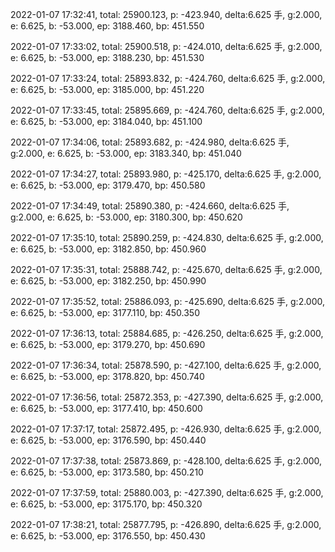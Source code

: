 2022-01-07 17:32:41, total: 25900.123, p: -423.940, delta:6.625 手, g:2.000, e: 6.625, b: -53.000, ep: 3188.460, bp: 451.550

2022-01-07 17:33:02, total: 25900.518, p: -424.010, delta:6.625 手, g:2.000, e: 6.625, b: -53.000, ep: 3188.230, bp: 451.530

2022-01-07 17:33:24, total: 25893.832, p: -424.760, delta:6.625 手, g:2.000, e: 6.625, b: -53.000, ep: 3185.000, bp: 451.220

2022-01-07 17:33:45, total: 25895.669, p: -424.760, delta:6.625 手, g:2.000, e: 6.625, b: -53.000, ep: 3184.040, bp: 451.100

2022-01-07 17:34:06, total: 25893.682, p: -424.980, delta:6.625 手, g:2.000, e: 6.625, b: -53.000, ep: 3183.340, bp: 451.040

2022-01-07 17:34:27, total: 25893.980, p: -425.170, delta:6.625 手, g:2.000, e: 6.625, b: -53.000, ep: 3179.470, bp: 450.580

2022-01-07 17:34:49, total: 25890.380, p: -424.660, delta:6.625 手, g:2.000, e: 6.625, b: -53.000, ep: 3180.300, bp: 450.620

2022-01-07 17:35:10, total: 25890.259, p: -424.830, delta:6.625 手, g:2.000, e: 6.625, b: -53.000, ep: 3182.850, bp: 450.960

2022-01-07 17:35:31, total: 25888.742, p: -425.670, delta:6.625 手, g:2.000, e: 6.625, b: -53.000, ep: 3182.250, bp: 450.990

2022-01-07 17:35:52, total: 25886.093, p: -425.690, delta:6.625 手, g:2.000, e: 6.625, b: -53.000, ep: 3177.110, bp: 450.350

2022-01-07 17:36:13, total: 25884.685, p: -426.250, delta:6.625 手, g:2.000, e: 6.625, b: -53.000, ep: 3179.270, bp: 450.690

2022-01-07 17:36:34, total: 25878.590, p: -427.100, delta:6.625 手, g:2.000, e: 6.625, b: -53.000, ep: 3178.820, bp: 450.740

2022-01-07 17:36:56, total: 25872.353, p: -427.390, delta:6.625 手, g:2.000, e: 6.625, b: -53.000, ep: 3177.410, bp: 450.600

2022-01-07 17:37:17, total: 25872.495, p: -426.930, delta:6.625 手, g:2.000, e: 6.625, b: -53.000, ep: 3176.590, bp: 450.440

2022-01-07 17:37:38, total: 25873.869, p: -428.100, delta:6.625 手, g:2.000, e: 6.625, b: -53.000, ep: 3173.580, bp: 450.210

2022-01-07 17:37:59, total: 25880.003, p: -427.390, delta:6.625 手, g:2.000, e: 6.625, b: -53.000, ep: 3175.170, bp: 450.320

2022-01-07 17:38:21, total: 25877.795, p: -426.890, delta:6.625 手, g:2.000, e: 6.625, b: -53.000, ep: 3176.550, bp: 450.430